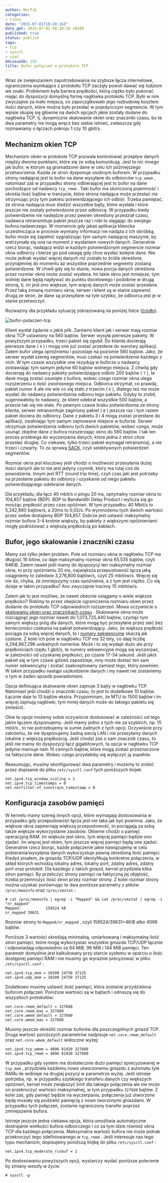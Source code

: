 ```yaml
---
author: Morfik
categories:
- Linux
date: "2015-07-01T10:20:16Z"
date_gmt: 2015-07-01 08:20:16 +0200
published: true
status: publish
tags:
- tcp
- sysctl
- sieć
GHissueID: 155
title: Bufor połączeń w protokole TCP
---
```


Wraz ze zwiększaniem zapotrzebowania na szybsze łącza internetowe, ograniczenia wynikające z
protokółu TCP zaczęły powoli dawać się ludziom we znaki. Problemem była bariera prędkości, którą
ciężko było pokonać mając do dyspozycji domyślną formę nagłówka protokołu TCP. Było w nim zwyczajnie
za mało miejsca, co zapoczątkowało jego rozbudowę kosztem ilości danych, które można było przesłać w
pojedynczym segmencie. W tym wpisie skupię się głównie na dwóch opcjach jakie zostały dodane do
nagłówka TCP, tj. dynamiczne skalowanie okien oraz znaczniki czasu, bo te dwa parametry nie mogą
wręcz bez siebie istnieć, zwłaszcza gdy rozmawiamy o łączach pokroju 1 czy 10 gbit/s.

<!--more-->
## Mechanizm okien TCP

Mechanizm okien w protokole TCP pozwala kontrolować przepływ danych między dwoma punktami, które się
ze sobą komunikują. Jest to nic innego jak bufor, w którym są gromadzone dane w celu ich
późniejszego przetworzenia. Każda ze stron dysponuje osobnym buforem. W przypadku strony nadającej
jest to bufor na dane wysyłane do odbiorców `tcp_wmem` , natomiast zaś w przypadku strony
odbierającej jest to bufor na dane pochodzące od nadawcy `tcp_rmem` . Taki bufor ma skończoną
pojemność i określa ilość bajtów w tranzycie, które strona nadająca może przestać nie otrzymując
przy tym pakietu potwierdzającego ich odbiór. Trzeba pamiętać, że strona nadająca musi śledzić
wszystkie bajty, które wysłała i które jeszcze nie zostały potwierdzone przez odbiorcę. W przypadku
kiedy potwierdzenie nie nadejdzie przez pewien określony przedział czasu, nadawca retransmituje
pakiet jeszcze raz i robi to sięgając do swojego bufora nadawczego. W momencie gdy jakaś aplikacja
kliencka uczestnicząca w procesie wymiany informacji nie nadąża z ich obróbką, bufor może się
zapełnić sygnalizując tym samym nadającej maszynie, by wstrzymała się ona na moment z wysłaniem
nowych danych. Generalnie rzecz biorąc, nadający widzi w każdym potwierdzonym segmencie rozmiar okna
odbiorcy i bierze go pod uwagę gdy chce wysłać kolejne dane. Nie może jednak wysłać więcej danych
niż zostało to ściśle określone, przynajmniej do momentu aż wszystkie poprzednie segmenty zostaną
potwierdzone. W chwili gdy się to stanie, nowa porcja danych określona przez rozmiar okna może
zostać wysłana. Im takie okno jest mniejsze, tym wolniej dane będą napływać do punktu docelowego i
podobnie w drugą stronę, tj. im jest ono większe, tym więcej danych może zostać przesłane. Przez
taką zmianę rozmiaru okna, serwer i klient są w stanie zapewnić drugą ze stron, że dane są
przesyłane na tyle szybko, że odbiorca jest je w stanie przetworzyć.

Rozważmy dla przykładu sytuację zobrazowaną na poniżej fotce ([źródło](http://www.tcpipguide.com/)).

![bufor-polaczen-tcp](/img/2015/06/1.bufor-polaczen-tcp.png#big)

Klient wysłał żądanie o jakiś plik. Zarówno klient jak i serwer mają rozmiar okna TCP ustawiony na
560 bajtów. Serwer wysyła pierwsze pakiety. W powyższym przypadku, trzeci pakiet się zgubił. Do
klienta docierają pierwsze dane ( `4` ) i mogą one już zostać przesłane do warstwy aplikacji. Zatem
bufor ulega opróżnieniu i pozostaje na poziomie 560 bajtów. Jako, że serwer wysłał szereg segmentów,
musi czekać na potwierdzenie każdego z nich. W tym czasie wszystkie one rezydują w buforze u nadawcy
zostawiając tym samym jedynie 60 bajtów wolnego miejsca. Z chwilą gdy docierają do nadawcy pakiety
potwierdzające odbiór 200 bajtów ( `7` ), te dane mogą zostać usunięte z bufora, wobec czego rozmiar
okna ulega rozszerzeniu o ilość zwolnionego miejsca. Odbiorca otrzymał, co prawda, pakiet numer 4
ale nie wie co się stało z trzecim ( `6` ), dlatego też nie może wysłać do nadawcy potwierdzenia
odbioru tego pakietu. Gdyby to zrobił, sugerowałoby to nadawcy, że klient odebrał wszystkie 500
bajtów, a przecie tak się nie stało. Po pewnym czasie braku potwierdzenia ze strony klienta, serwer
retransmituje zaginiony pakiet ( `8` ) jeszcze raz i tym razem pakiet dociera do odbiorcy. Dane z
pakietu 3 i 4 mogą zostać przesłane do aplikacji, zwalniając tym samym zajmowane miejsce w buforze.
Serwer otrzymuje potwierdzenia odbioru tych dwóch pakietów, wobec czego, może usunąć zbędne dane z
bufora rozszerzając okno do 560 bajtów. I tak ten proces przebiega do wyczerpania danych, które
jedna z stron chce przesłać drugiej. Co ciekawe, tylko trzeci pakiet wymagał retransmisji, a nie
trzeci i czwarty. To za sprawą
[SACK](/post/sack-czyli-selektywne-potwierdzenia-pakietow/), czyli selektywnych
potwierdzeń segmentów.

Rozmiar okna jest kluczowy jeśli chodzi o możliwość przesyłania dużej ilości danych ale to nie jest
jedyny czynnik, który ma tutaj coś do powodzenia. Innym jest RTT (round trip time), czyli czas jaki
jest potrzeby na przesłanie pakietu do odbiorcy i uzyskanie od niego pakietu potwierdzającego
odebranie danych.

Dla przykładu, dla łącz 40 mbit/s o pingu 20 ms, optymalny rozmiar okna to 104,857 bajtów (BDP). BDP
to Bandwidth Delay Product i wylicza się go mnożąc prędkość przez czas opóźnień. W tym przypadku: 40
Mbit/s to 5,242,880 bajtów/s, a 20ms to 0,02/s. Po wymnożeniu tych dwóch wartości przez siebie
dostajemy BDP 104,857. Dobrze jest ustawić maksymalny rozmiar bufora 3-4 krotnie większy, by pakiety
z większymi opóźnieniami mogły podróżować z większą prędkością po kablach.

## Bufor, jego skalowanie i znaczniki czasu

Mamy zaś tylko jeden problem. Pole od rozmiaru okna w nagłówku TCP ma długość 16 bitów, co daje
maksymalny rozmiar okna 65,535 bajtów, czyli 64KiB. Zatem nawet jeśli mamy do dyspozycji ten
maksymalny rozmiar okna, to przy opóźnieniu 20 ms, największa przepustowość łącza jaką osiągniemy to
zaledwie 3,276,800 bajtów/s, czyli 25 mbitów/s. Więcej się nie da, chyba, że zmniejszymy czas
opóźnienia, a z tym jest ciężko. Co się dzieje w takim przypadku? Ano zwyczajnie tracimy 15
mbitów/s.

Zatem jak to jest możliwe, że nawet obecnie osiągamy o wiele większe prędkości? Robimy to przez
obejście ograniczenia rozmiaru okien przez dodanie do protokołu TCP odpowiednich rozszerzeń. Mowa
oczywiście o [skalowaniu okien oraz znacznikach czasu](https://tools.ietf.org/html/rfc1323) .
Skalowanie okna może rozciągnąć jego rozmiar nawet do 1,073,725,440 bajtów, czyniąc tym samym
większy próg dla danych, które mogą być przesyłane przez sieć bez konieczności czekania na pakiet
potwierdzający. Jako, że większa prędkość pociąga za sobą więcej danych, to i [numery
sekwencyjne](/post/numery-sekwencyjne-w-strumieniu-tcp/) skaczą jak szalone. Z
kolei ich pole w nagłówku TCP ma 32 bity, co daję liczbę 4,294,967,296 unikalnych numerów. Może i to
się wydaje dużo ale przy prędkościach rzędu 1 gbit/s, te numery sekwencyjne mogą się wyczerpać, w
zależności od uzyskanej prędkości, po czasie 17-34 sekund. Jeśli jakiś pakiet się w tym czasie
gdzieś zapodzieje, inny może dostać ten sam numer sekwencyjny i zostać zaakceptowany zamiast tego,
który powinien. W takim przypadku nastąpi uszkodzenie danych i my nawet nie zostaniemy o tym w żaden
sposób powiadomieni.

Opcja definiująca skalowanie okien zajmuje 3 bajty w nagłówku TCP. Natomiast jeśli chodzi o
znaczniki czasu, to jest to dodatkowe 10 bajtów. Łącznie daje to 13 bajtów ekstra. Przypominam, że
MTU to 1500 bajtów i im więcej zajmują nagłówki, tym mniej danych może do takiego pakietu się
zmieścić.

Obie te opcje możemy sobie oczywiście dostosować w zależności od tego jakim łączem dysponujemy.
Jeśli mamy jedno z tych nie za szybkich, np. 15 mbit/s , to nie potrzebujemy w sumie żadnych z tych
opcji. Oczywiście przy założeniu, że nie dysponujemy żadną siecią LAN i nie przesyłamy danych
lokalnie z większą prędkością. Jeśli chodzi zaś o sam znacznik czasu, to jeśli nie mamy do
dyspozycji łącz gigabitowych, ta opcja w nagłówku TCP jedynie marnuje nam 10 cennych bajtów, które
mogą zostać przeznaczone na faktyczne dane. Wobec czego przydałoby się wyłączyć ją zupełnie.

Reasumując, musimy skonfigurować dwa parametry i możemy to zrobić przez dopisanie do pliku
`/etc/sysctl.conf` tych poniższych linijek:

    net.ipv4.tcp_window_scaling = 1
    net.ipv4.tcp_timestamps = 0
    net.netfilter.nf_conntrack_timestamp = 0

## Konfiguracja zasobów pamięci

W kernelu mamy szereg innych opcji, które wymagają dostosowania w przypadku gdy przepustowość łącza
jest nie taka jak być powinna. Jako, że większe okna zapewniają większą przepustowość, to pociągają
za sobą także większe wykorzystanie zasobów. Głównie chodzi o pamięć operacyjną RAM. Im większe jest
okno, tym więcej pamięci będzie ono zjadać. Im więcej jest okien, tym jeszcze więcej pamięci będą
one zjadać. Generalnie rzecz biorąc, każde połączenie jakie nawiązujemy w celu pobierania/wysyłania
danych wykorzystuje pewną określoną ilość pamięci. Kiedyś pisałem, że gniazda TCP/UDP identyfikują
konkretne połączenia, w skład których wchodzą lokalny adres, lokalny port, zdalny adres, zdalny port
oraz protokół. Dla każdego z takich gniazd, kernel przydziela kilka stron pamięci. By przeliczyć
strony pamięci na faktyczną jej objętość, trzeba przemnożyć ilość stron przez rozmiar strony. Z
kolei rozmiar strony można uzyskać porównując te dwa poniższe parametry z plików `/proc/meminfo`
oraz `/proc/vmstat` :

    # cat /proc/meminfo | egrep -i "Mapped" && cat /proc/vmstat | egrep -i "nr_mapped"
    Mapped:           158524 kB
    nr_mapped 39631

Rozmiar strony to `Mapped/nr_mapped` , czyli 158524/39631=4KiB albo 4096 bajtów.

Poniższe 3 wartości określają minimalną, umiarkowaną i maksymalną ilość stron pamięci, które mogą
wykorzystać wszystkie gniazda TCP/UDP łącznie i odpowiadają odpowiednio za 64 MiB, 96 MiB i 144 MiB
pamięci. Ten parametr domyślnie jest kalkulowany przy starcie systemu w oparciu o ilość dostępnej
pamięci RAM i nie musimy go wyraźnie precyzować w pliku `/etc/sysctl.conf` :

    net.ipv4.tcp_mem = 16500 24750 37125
    net.ipv4.udp_mem = 16500 24750 37125

Dodatkowo musimy ustawić ilość pamięci, która zostanie przydzielona buforom połączeń. Poniższe
wartości są w bajtach i odnoszą się do wszystkich protokołów:

    net.core.rmem_default = 327680
    net.core.rmem_max = 327680
    net.core.wmem_default = 327680
    net.core.wmem_max = 327680

Musimy jeszcze określić rozmiar buforów dla poszczególnych gniazd TCP. Druga wartość poniższych
parametrów nadpisuje `net.core.rmem_default` oraz `net.core.wmem_default` widoczne wyżej:

    net.ipv4.tcp_wmem = 4096 81920 327680
    net.ipv4.tcp_rmem = 4096 81920 327680

W przypadku gdy system ma dostatecznie dużo pamięci sprecyzowanej w `tcp_mem` , przydziela każdemu
nowo utworzonemu gniazdu z automatu tyle RAMu ile widnieje na drugiej pozycji w parametrze wyżej.
Jeśli istnieje potrzeba, np. w przypadku szybkiego transferu danych czy większych opóźnień, kernel
może zwiększyć limit dla takiego połączenia ale nie może on przekroczyć wartości maksymalnej, w tym
przypadku `327680` bajtów. Z kolei zaś, gdy pamięć będzie na wyczerpaniu, połączenia już utworzone
będą musiały się podzielić pamięcią z nowo tworzonymi gniazdami. W przypadku tych połączeń,
zostanie ograniczony transfer poprzez zmniejszenie bufora.

Istnieje jeszcze jedna ciekawa opcja, która umożliwia automatyczne dostrajanie wielkości bufora
odbiorczego i co za tym idzie również okna TCP dla każdego połączenia. Maksymalna wartość bufora nie
może jednak przekroczyć tego zdefiniowanego w `tcp_rmem` . Jeśli interesuje nas tego typu mechanizm,
dopisujemy poniższą linijkę do pliku `/etc/sysctl.conf` :

    net.ipv4.tcp_moderate_rcvbuf = 1

Po dostosowaniu powyższych opcji, wystarczy wydać poniższe polecenie by zmiany weszły w życie:

    # sysctl -p

